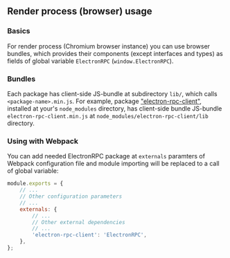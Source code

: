 ## Render process (browser) usage

### Basics

For render process (Chromium browser instance) you can use browser bundles, which provides their components (except interfaces and types) as fields of global variable `ElectronRPC` (`window.ElectronRPC`).

### Bundles

Each package has client-side JS-bundle at subdirectory `lib/`, which calls `<package-name>.min.js`. For example, package ["electron-rpc-client"](#/api/electron-rpc-client), installed at your's `node_modules` directory, has client-side bundle JS-bundle `electron-rpc-client.min.js` at `node_modules/electron-rpc-client/lib` directory.

### Using with Webpack

You can add needed ElectronRPC package at `externals` paramters of Webpack configuration file and module importing will be replaced to a call of global variable:

```javascript
module.exports = {
    // ...
    // Other configuration parameters
    // ...
    externals: {
        // ...
        // Other external dependencies
        // ...
        'electron-rpc-client': 'ElectronRPC',
    },
};
```
